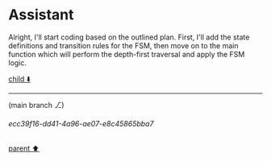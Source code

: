 # Assistant

Alright, I'll start coding based on the outlined plan. First, I'll add the state definitions and transition rules for the FSM, then move on to the main function which will perform the depth-first traversal and apply the FSM logic.

[child ⬇️](#ecc39f16-dd41-4a96-ae07-e8c45865bba7)

---

(main branch ⎇)
###### ecc39f16-dd41-4a96-ae07-e8c45865bba7
[parent ⬆️](#fe7ff169-5007-474d-90e3-ef2a13deb255)
